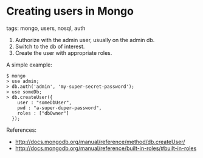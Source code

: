 # Creating users in Mongo

tags: mongo, users, nosql, auth

1. Authorize with the admin user, usually on the admin db.
1. Switch to the db of interest.
1. Create the user with appropriate roles.

A simple example:

```shell
$ mongo
> use admin;
> db.auth('admin', 'my-super-secret-password');
> use someDb;
> db.createUser({
    user : "someDbUser",
    pwd : "a-super-duper-password",
    roles : ["dbOwner"]
  });
```

References:

* http://docs.mongodb.org/manual/reference/method/db.createUser/
* http://docs.mongodb.org/manual/reference/built-in-roles/#built-in-roles
